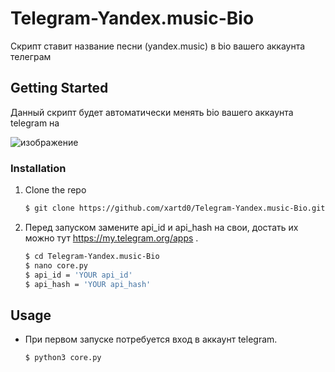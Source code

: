 # Telegram-Yandex.music-Bio
Скрипт ставит название песни (yandex.music) в bio вашего аккаунта телеграм


## Getting Started

Данный скрипт будет автоматически менять bio вашего аккаунта telegram на 

![изображение](https://user-images.githubusercontent.com/43171120/180082727-172dc6c6-ca67-4f5c-89d2-9ec126448a56.png)


### Installation

1. Clone the repo
   ```bash
   $ git clone https://github.com/xartd0/Telegram-Yandex.music-Bio.git
   ```
2. Перед запуском замените api_id и api_hash на свои, достать их можно тут https://my.telegram.org/apps .
   ```bash
   $ cd Telegram-Yandex.music-Bio
   $ nano core.py
   $ api_id = 'YOUR api_id'
   $ api_hash = 'YOUR api_hash'
   ```

## Usage

* При первом запуске потребуется вход в аккаунт telegram.
   ```bash
   $ python3 core.py
   ```
